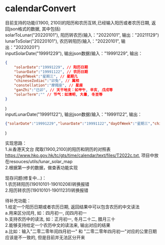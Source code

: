 # calendarConvert
目前支持的功能((1900, 2100]的阳历和农历互转,已经输入阳历或者农历日期, 返回json格式的数据, 其中包括)<br/>
solarToLunar("20220101"), 阳历转农历(输入："20220101", 输出："20211129")<br/>
lunarToSolar("20220101"), 农历转阳历(输入："20220101", 输出："20220201")<br/>
inputSolarDate("19991229"), 输出json数据(输入："19991229", 输出：
```json
{
    "solarDate":"19991229", // 阳历日期
    "lunarDate":"19991122", // 农历日期
    "dayOfWeek":"星期三", // 星期几
    "chineseZodiac":"卯兔", // 属相
    "constellation":"摩羯座", // 星座
    "ganZhi":"已卯", // 天干地支：如甲午, 辛亥, 戊戌等
    "solarTerm":"" // 节气：如清明, 大暑, 冬至等
}
```
)<br/>
inputLunarDate("19991122"), 输出json数据(输入："19991122", 输出：
```json
{"solarDate":"19991229","lunarDate":"19991122","dayOfWeek":"星期三","chineseZodiac":"卯兔","constellation":"摩羯座","ganZhi":"已卯","solarTerm":""}
```
)<br/>

实现思路：<br/>
1.从香港天文台 爬取(1900,2100]的阳历和阴历的对照表 https://www.hko.gov.hk/tc/gts/time/calendar/text/files/T2022c.txt, 项目中放在resouces/utils/lunar_solar_map<br/>
2.根据第一步的数据，做查表功能实现<br/>

现存问题(修复中...)：<br/>
1.农历转阳历(19010101-19010208)转换报错<br/>
2.阳历转农历(19010101-19011231)转换报错<br/>

待补充功能：<br/>
1.给定一个阳历日期或者农历日期, 返回结果中可以包含农历的中文读法<br/>
  a.用来区分闰月, 如：四月初一, 闰四月初一<br/>
  b.支持农历中的读法, 如：正月初一, 冬月二十二, 腊月三十<br/>
2.能够支持给定一个农历中文的读法来, 输出对应的结果<br/>
  a.比如：输入"二零二零年闰四月初一" 和 "二零二零年四月初一"对应的公里日期应该是不一致的, 但是目前并无法区分开来<br/>
